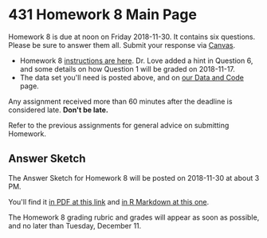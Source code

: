 # 431 Homework 8 Main Page

Homework 8 is due at noon on Friday 2018-11-30. It contains six questions. Please be sure to answer them all. Submit your response via [Canvas](https://canvas.case.edu/).

- Homework 8 [instructions are here](https://github.com/THOMASELOVE/431-2018/blob/master/homework/Homework8/431-2018-hw8.md). Dr. Love added a hint in Question 6, and some details on how Question 1 will be graded on 2018-11-17.
- The data set you'll need is posted above, and on [our Data and Code](https://github.com/THOMASELOVE/431-2018-data) page.

Any assignment received more than 60 minutes after the deadline is considered late. **Don't be late.**

Refer to the previous assignments for general advice on submitting Homework.

## Answer Sketch

The Answer Sketch for Homework 8 will be posted on 2018-11-30 at about 3 PM. 

You'll find it [in PDF at this link](https://github.com/THOMASELOVE/431-2018/blob/master/homework/Homework8/431-2018-hw8sketch.pdf) and [in R Markdown at this one](https://github.com/THOMASELOVE/431-2018/blob/master/homework/Homework8/431-2018-hw8sketch.Rmd).

The Homework 8 grading rubric and grades will appear as soon as possible, and no later than Tuesday, December 11.
